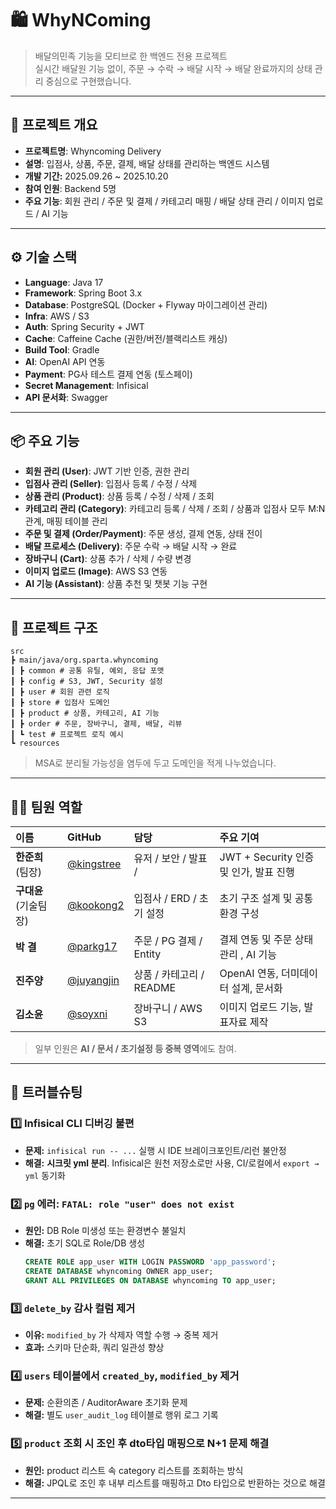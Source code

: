 # 🛍️ WhyNComing

> 배달의민족 기능을 모티브로 한 백엔드 전용 프로젝트  
> 실시간 배달원 기능 없이, 주문 → 수락 → 배달 시작 → 배달 완료까지의 상태 관리 중심으로 구현했습니다.

---

## 🚀 프로젝트 개요
- **프로젝트명**: Whyncoming Delivery
- **설명**: 입점사, 상품, 주문, 결제, 배달 상태를 관리하는 백엔드 시스템
- **개발 기간:** 2025.09.26 ~ 2025.10.20
- **참여 인원**: Backend 5명
- **주요 기능**: 회원 관리 / 주문 및 결제 / 카테고리 매핑 / 배달 상태 관리 / 이미지 업로드 / AI 기능

---

## ⚙️ 기술 스택
- **Language**: Java 17
- **Framework**: Spring Boot 3.x
- **Database**: PostgreSQL (Docker + Flyway 마이그레이션 관리)
- **Infra**: AWS / S3
- **Auth**: Spring Security + JWT
- **Cache**: Caffeine Cache (권한/버전/블랙리스트 캐싱)
- **Build Tool**: Gradle
- **AI**: OpenAI API 연동
- **Payment**: PG사 테스트 결제 연동 (토스페이)
- **Secret Management**: Infisical
- **API 문서화**: Swagger

---

## 📦 주요 기능
- **회원 관리 (User)**: JWT 기반 인증, 권한 관리
- **입점사 관리 (Seller)**: 입점사 등록 / 수정 / 삭제
- **상품 관리 (Product)**: 상품 등록 / 수정 / 삭제 / 조회
- **카테고리 관리 (Category)**: 카테고리 등록 / 삭제 / 조회 / 상품과 입점사 모두 M:N 관계, 매핑 테이블 관리
- **주문 및 결제 (Order/Payment)**: 주문 생성, 결제 연동, 상태 전이
- **배달 프로세스 (Delivery)**: 주문 수락 → 배달 시작 → 완료
- **장바구니 (Cart)**: 상품 추가 / 삭제 / 수량 변경
- **이미지 업로드 (Image)**: AWS S3 연동
- **AI 기능 (Assistant)**: 상품 추천 및 챗봇 기능 구현

---


## 📂 프로젝트 구조
```
src
┣ main/java/org.sparta.whyncoming
┃ ┣ common # 공통 유틸, 예외, 응답 포맷
┃ ┣ config # S3, JWT, Security 설정
┃ ┣ user # 회원 관련 로직
┃ ┣ store # 입점사 도메인
┃ ┣ product # 상품, 카테고리, AI 기능
┃ ┣ order # 주문, 장바구니, 결제, 배달, 리뷰
┃ ┗ test # 프로젝트 로직 예시
┗ resources
```
> MSA로 분리될 가능성을 염두에 두고 도메인을 적게 나누었습니다.

---

## 🧑‍💻 팀원 역할

| 이름            | GitHub                                       | 담당                                  | 주요 기여 |
|:--------------|:---------------------------------------------|:------------------------------------|:--|
| **한준희** (팀장)  | [@kingstree](https://github.com/kingstree)   | 유저 / 보안 / 발표 /                      | JWT + Security 인증 및 인가, 발표 진행 |
| **구대윤** (기술팀장)| [@kookong2](https://github.com/kookong2)     | 입점사 / ERD / 초기 설정                   | 초기 구조 설계 및 공통 환경 구성      |
| **박 결**       | [@parkg17](https://github.com/parkg17)       | 주문 / PG 결제 / Entity                 | 결제 연동 및 주문 상태 관리 , AI 기능 |
| **진주양**       | [@juyangjin](https://github.com/juyangjin)            | 상품 / 카테고리 / README                    | OpenAI 연동, 더미데이터 설계, 문서화 |
| **김소윤**       | [@soyxni](https://github.com/soyxni)         | 장바구니 / AWS S3                       | 이미지 업로드 기능, 발표자료 제작      |


> 일부 인원은 **AI / 문서 / 초기설정 등 중복 영역**에도 참여.

---
## 🧠 트러블슈팅

### 1️⃣ Infisical CLI 디버깅 불편
- **문제:** `infisical run -- ...` 실행 시 IDE 브레이크포인트/리런 불안정
- **해결:** **시크릿 yml 분리**. Infisical은 원천 저장소로만 사용, CI/로컬에서 `export → yml` 동기화

### 2️⃣ `pg` 에러: `FATAL: role "user" does not exist`
- **원인:** DB Role 미생성 또는 환경변수 불일치
- **해결:** 초기 SQL로 Role/DB 생성
  ```sql
  CREATE ROLE app_user WITH LOGIN PASSWORD 'app_password';
  CREATE DATABASE whyncoming OWNER app_user;
  GRANT ALL PRIVILEGES ON DATABASE whyncoming TO app_user;
  ```

### 3️⃣ `delete_by` 감사 컬럼 제거
- **이유:** `modified_by` 가 삭제자 역할 수행 → 중복 제거
- **효과:** 스키마 단순화, 쿼리 일관성 향상

### 4️⃣ `users` 테이블에서 `created_by`, `modified_by` 제거
- **문제:** 순환의존 / AuditorAware 초기화 문제
- **해결:** 별도 `user_audit_log` 테이블로 행위 로그 기록

### 5️⃣ `product` 조회 시 조인 후 dto타입 매핑으로 N+1 문제 해결
- **원인:** product 리스트 속 category 리스트를 조회하는 방식
- **해결:** JPQL로 조인 후 내부 리스트를 매핑하고 Dto 타입으로 반환하는 것으로 해결

---